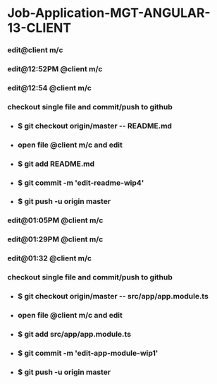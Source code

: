 # Job-Application-MGT-ANGULAR-13-CLIENT

### edit@client m/c

### edit@12:52PM @client m/c

### edit@12:54 @client m/c

### checkout single file and commit/push to github

- ### $ git checkout origin/master -- README.md
- ### open file @client m/c and edit
- ### $ git add README.md
- ### $ git commit -m 'edit-readme-wip4'
- ### $ git push -u origin master

### edit@01:05PM @client m/c

### edit@01:29PM @client m/c

### edit@01:32 @client m/c

### checkout single file and commit/push to github

- ### $ git checkout origin/master -- src/app/app.module.ts
- ### open file @client m/c and edit
- ### $ git add src/app/app.module.ts
- ### $ git commit -m 'edit-app-module-wip1'
- ### $ git push -u origin master
